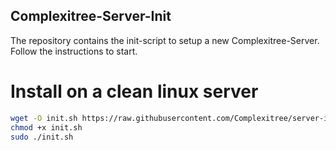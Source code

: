 ## Complexitree-Server-Init

The repository contains the init-script to setup a new Complexitree-Server. Follow the instructions to start.

# Install on a clean linux server

```bash
wget -O init.sh https://raw.githubusercontent.com/Complexitree/server-init/init.sh
chmod +x init.sh
sudo ./init.sh
```
